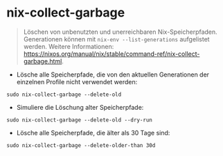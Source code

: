 # nix-collect-garbage

> Löschen von unbenutzten und unerreichbaren Nix-Speicherpfaden.
> Generationen können mit `nix-env --list-generations` aufgelistet werden.
> Weitere Informationen: <https://nixos.org/manual/nix/stable/command-ref/nix-collect-garbage.html>.

- Lösche alle Speicherpfade, die von den aktuellen Generationen der einzelnen Profile nicht verwendet werden:

`sudo nix-collect-garbage --delete-old`

- Simuliere die Löschung alter Speicherpfade:

`sudo nix-collect-garbage --delete-old --dry-run`

- Lösche alle Speicherpfade, die älter als 30 Tage sind:

`sudo nix-collect-garbage --delete-older-than 30d`

